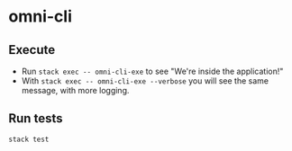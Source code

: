 # omni-cli

## Execute

* Run `stack exec -- omni-cli-exe` to see "We're inside the application!"
* With `stack exec -- omni-cli-exe --verbose` you will see the same message, with more logging.

## Run tests

`stack test`
